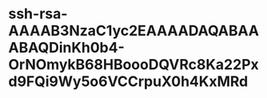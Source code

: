 # ssh-rsa-AAAAB3NzaC1yc2EAAAADAQABAAABAQDinKh0b4-OrNOmykB68HBoooDQVRc8Ka22Pxd9FQi9Wy5o6VCCrpuX0h4KxMRd